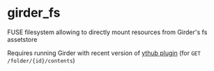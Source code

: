# girder_fs
FUSE filesystem allowing to directly mount resources from Girder's fs assetstore

Requires running Girder with recent version of [ythub plugin](https://github.com/data-exp-lab/girder_ythub) (for 
``GET /folder/{id}/contents``)
